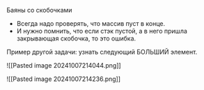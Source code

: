 Баяны со скобочками 
- Всегда надо проверять, что массив пуст в конце.
- И нужно помнить, что если стэк пустой, а в него пришла закрывающая скобочка, то это ошибка. 



Пример другой задачи: узнать следующий БОЛЬШИЙ элемент.

![[Pasted image 20241007214044.png]]

  ![[Pasted image 20241007214236.png]]
  

